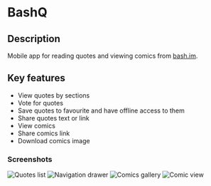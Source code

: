 # BashQ #

## Description ###

Mobile app for reading quotes and viewing comics from [bash.im](http://bash.im).

## Key features ##

* View quotes by sections
* Vote for quotes
* Save quotes to favourite and have offline access to them
* Share quotes text or link
* View comics
* Share comics link
* Download comics image

### Screenshots ###

![Quotes list](http://i.imgur.com/fFZMEvzm.png "Quotes list")
![Navigation drawer](http://i.imgur.com/D7K0qwRm.png "Navigation drawer")
![Comics gallery](http://i.imgur.com/MEvXGrom.png "Comics gallery")
![Comic view](http://i.imgur.com/Cmru2Ovm.png "Comic view")
